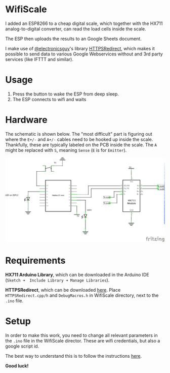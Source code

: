 # WifiScale

I added an ESP8266 to a cheap digital scale, which together with the HX711 analog-to-digital converter, can read the load cells inside the scale. 

The ESP then uploads the results to an Google Sheets document. 

I make use of [@electronicsguy](https://github.com/electronicsguy)'s library [HTTPSRedirect](https://github.com/electronicsguy/ESP8266/tree/master/HTTPSRedirect), which makes it possible to send data to various Google Webservices without and 3rd party services (like IFTTT and similar).

# Usage
1. Press the button to wake the ESP from deep sleep.
2. The ESP connects to wifi and waits 

# Hardware
The schematic is shown below. The "most difficult" part is figuring out where the `E+/-` and `A+/-` cables need to be hooked up inside the scale. Thankfully, these are typically labeled on the PCB inside the scale.  The `A` might be replaced with `S`, meaning `Sense` (`E` is for `Emitter`).

![](Schematic.png)


# Requirements
**HX711 Arduino Library**, which can be downloaded in the Arduino IDE (`Sketch ➜  Include Library ➜ Manage Libraries`).

**HTTPSRedirect**, which can be downloaded [here](https://github.com/electronicsguy/ESP8266/tree/master/HTTPSRedirect). Place `HTTPSRedirect.cpp/h` and `DebugMacros.h` in WifiScale directory, next to the `.ino` file.


# Setup 
In order to make this work, you need to change all relevant parameters in the `.ino` file in the WifiScale director. These are wifi credentials, but also a google script id. 

The best way to understand this is to follow the instructions [here](https://github.com/electronicsguy/ESP8266/tree/master/HTTPSRedirect#sec-iv-working-example-using-google-docs).

**Good luck!**

